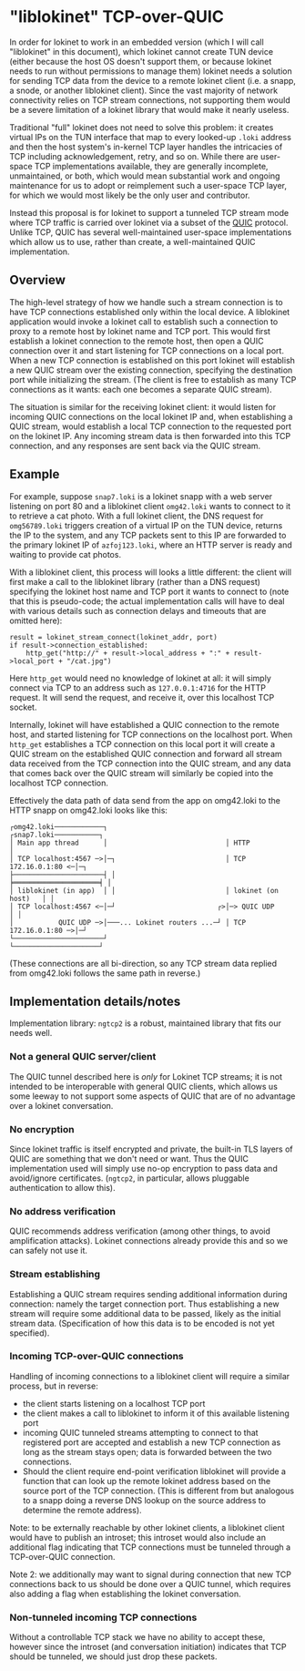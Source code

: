 # "liblokinet" TCP-over-QUIC

In order for lokinet to work in an embedded version (which I will call "liblokinet" in this
document), which lokinet cannot create TUN device (either because the host OS doesn't support them,
or because lokinet needs to run without permissions to manage them) lokinet needs a solution for
sending TCP data from the device to a remote lokinet client (i.e. a snapp, a snode, or another
liblokinet client).  Since the vast majority of network connectivity relies on TCP stream
connections, not supporting them would be a severe limitation of a lokinet library that would make
it nearly useless.

Traditional "full" lokinet does not need to solve this problem: it creates virtual IPs on the TUN
interface that map to every looked-up `.loki` address and then the host system's in-kernel TCP layer
handles the intricacies of TCP including acknowledgement, retry, and so on.  While there are
user-space TCP implementations available, they are generally incomplete, unmaintained, or both,
which would mean substantial work and ongoing maintenance for us to adopt or reimplement such a
user-space TCP layer, for which we would most likely be the only user and contributor.

Instead this proposal is for lokinet to support a tunneled TCP stream mode where TCP traffic is
carried over lokinet via a subset of the
[QUIC](https://datatracker.ietf.org/doc/draft-ietf-quic-transport/) protocol.  Unlike TCP, QUIC has
several well-maintained user-space implementations which allow us to use, rather than create, a
well-maintained QUIC implementation.

## Overview

The high-level strategy of how we handle such a stream connection is to have TCP connections
established only within the local device.  A liblokinet application would invoke a lokinet call to
establish such a connection to proxy to a remote host by lokinet name and TCP port.  This would
first establish a lokinet connection to the remote host, then open a QUIC connection over it and
start listening for TCP connections on a local port.  When a new TCP connection is established on
this port lokinet will establish a new QUIC stream over the existing connection, specifying the
destination port while initializing the stream.  (The client is free to establish as many TCP
connections as it wants: each one becomes a separate QUIC stream).

The situation is similar for the receiving lokinet client: it would listen for incoming QUIC
connections on the local lokinet IP and, when establishing a QUIC stream, would establish a local
TCP connection to the requested port on the lokinet IP.  Any incoming stream data is then forwarded
into this TCP connection, and any responses are sent back via the QUIC stream.

## Example

For example, suppose `snap7.loki` is a lokinet snapp with a web server listening on port 80 and a
liblokinet client `omg42.loki` wants to connect to it to retrieve a cat photo.  With a full
lokinet client, the DNS request for `omg56789.loki` triggers creation of a virtual IP on the TUN
device, returns the IP to the system, and any TCP packets sent to this IP are forwarded to the
primary lokinet IP of `azfoj123.loki`, where an HTTP server is ready and waiting to provide cat
photos.

With a liblokinet client, this process will looks a little different: the client will first make a
call to the liblokinet library (rather than a DNS request) specifying the lokinet host name and TCP
port it wants to connect to (note that this is pseudo-code; the actual implementation calls will
have to deal with various details such as connection delays and timeouts that are omitted here):

    result = lokinet_stream_connect(lokinet_addr, port)
    if result->connection_established:
        http_get("http://" + result->local_address + ":" + result->local_port + "/cat.jpg")

Here `http_get` would need no knowledge of lokinet at all: it will simply connect via TCP to an
address such as `127.0.0.1:4716` for the HTTP request.  It will send the request, and receive it,
over this localhost TCP socket.

Internally, lokinet will have established a QUIC connection to the remote host, and started
listening for TCP connections on the localhost port.  When `http_get` establishes a TCP connection
on this local port it will create a QUIC stream on the established QUIC connection and forward all
stream data received from the TCP connection into the QUIC stream, and any data that comes back over
the QUIC stream will similarly be copied into the localhost TCP connection.

Effectively the data path of data send from the app on omg42.loki to the HTTP snapp on omg42.loki
looks like this:

    ┌omg42.loki────────────┐                             ┌snap7.loki───────────┐
    │ Main app thread      │                             │ HTTP                │
    │ TCP localhost:4567 ─>│─┐                           │ TCP 172.16.0.1:80 <─│─┐
    ├──────────────────────┤ │                           ╞═════════════════════╡ │
    │ liblokinet (in app)  │ │                           │ lokinet (on host)   │ │
    │ TCP localhost:4567 <─│─┘                         ┌>│─> QUIC UDP          │ │
    │           QUIC UDP ─>│───... Lokinet routers ...─┘ │ TCP 172.16.0.1:80 ─>│─┘
    └──────────────────────┘                             └─────────────────────┘

(These connections are all bi-direction, so any TCP stream data replied from omg42.loki follows the
same path in reverse.)

## Implementation details/notes

Implementation library: `ngtcp2` is a robust, maintained library that fits our needs well.

### Not a general QUIC server/client

The QUIC tunnel described here is *only* for Lokinet TCP streams; it is not intended to be
interoperable with general QUIC clients, which allows us some leeway to not support some aspects of
QUIC that are of no advantage over a lokinet conversation.

### No encryption

Since lokinet traffic is itself encrypted and private, the built-in TLS layers of QUIC are something
that we don't need or want.  Thus the QUIC implementation used will simply use no-op encryption to
pass data and avoid/ignore certificates.  (`ngtcp2`, in particular, allows pluggable authentication
to allow this).

### No address verification

QUIC recommends address verification (among other things, to avoid amplification attacks).  Lokinet
connections already provide this and so we can safely not use it.

### Stream establishing

Establishing a QUIC stream requires sending additional information during connection: namely the
target connection port.  Thus establishing a new stream will require some additional data to be
passed, likely as the initial stream data.  (Specification of how this data is to be encoded is not
yet specified).

### Incoming TCP-over-QUIC connections

Handling of incoming connections to a liblokinet client will require a similar process, but in
reverse:

- the client starts listening on a localhost TCP port
- the client makes a call to liblokinet to inform it of this available listening port
- incoming QUIC tunneled streams attempting to connect to that registered port are accepted and
  establish a new TCP connection as long as the stream stays open; data is forwarded between the two
  connections.
- Should the client require end-point verification liblokinet will provide a function that can look
  up the remote lokinet address based on the source port of the TCP connection.  (This is different
  from but analogous to a snapp doing a reverse DNS lookup on the source address to determine the
  remote address).

Note: to be externally reachable by other lokinet clients, a liblokinet client would have to publish
an introset; this introset would also include an additional flag indicating that TCP connections
must be tunneled through a TCP-over-QUIC connection.

Note 2: we additionally may want to signal during connection that new TCP connections back to us
should be done over a QUIC tunnel, which requires also adding a flag when establishing the
lokinet conversation.

### Non-tunneled incoming TCP connections

Without a controllable TCP stack we have no ability to accept these, however since the introset (and
conversation initiation) indicates that TCP should be tunneled, we should just drop these packets.

